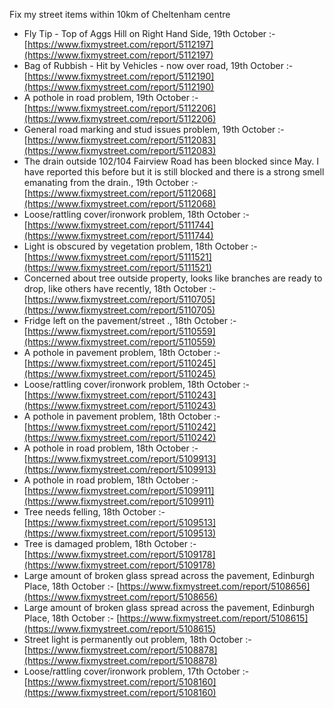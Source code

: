 Fix my street items within 10km of Cheltenham centre

<!-- fix_marker starts -->

- Fly Tip - Top of Aggs Hill on Right Hand Side, 19th October :- [https://www.fixmystreet.com/report/5112197](https://www.fixmystreet.com/report/5112197)
- Bag of Rubbish - Hit by Vehicles - now over road, 19th October :- [https://www.fixmystreet.com/report/5112190](https://www.fixmystreet.com/report/5112190)
- A pothole in road problem, 19th October :- [https://www.fixmystreet.com/report/5112206](https://www.fixmystreet.com/report/5112206)
- General road marking and stud issues problem, 19th October :- [https://www.fixmystreet.com/report/5112083](https://www.fixmystreet.com/report/5112083)
- The drain outside 102/104 Fairview Road has been blocked since May. I have reported this before but it is still blocked and there is a strong smell emanating from the drain., 19th October :- [https://www.fixmystreet.com/report/5112068](https://www.fixmystreet.com/report/5112068)
- Loose/rattling cover/ironwork problem, 18th October :- [https://www.fixmystreet.com/report/5111744](https://www.fixmystreet.com/report/5111744)
- Light is obscured by vegetation problem, 18th October :- [https://www.fixmystreet.com/report/5111521](https://www.fixmystreet.com/report/5111521)
- Concerned about tree outside property, looks like branches are ready to drop, like others have recently, 18th October :- [https://www.fixmystreet.com/report/5110705](https://www.fixmystreet.com/report/5110705)
- Fridge left on the pavement/street ., 18th October :- [https://www.fixmystreet.com/report/5110559](https://www.fixmystreet.com/report/5110559)
- A pothole in pavement problem, 18th October :- [https://www.fixmystreet.com/report/5110245](https://www.fixmystreet.com/report/5110245)
- Loose/rattling cover/ironwork problem, 18th October :- [https://www.fixmystreet.com/report/5110243](https://www.fixmystreet.com/report/5110243)
- A pothole in pavement problem, 18th October :- [https://www.fixmystreet.com/report/5110242](https://www.fixmystreet.com/report/5110242)
- A pothole in road problem, 18th October :- [https://www.fixmystreet.com/report/5109913](https://www.fixmystreet.com/report/5109913)
- A pothole in road problem, 18th October :- [https://www.fixmystreet.com/report/5109911](https://www.fixmystreet.com/report/5109911)
- Tree needs felling, 18th October :- [https://www.fixmystreet.com/report/5109513](https://www.fixmystreet.com/report/5109513)
- Tree is damaged problem, 18th October :- [https://www.fixmystreet.com/report/5109178](https://www.fixmystreet.com/report/5109178)
- Large amount of broken glass spread across the pavement, Edinburgh Place, 18th October :- [https://www.fixmystreet.com/report/5108656](https://www.fixmystreet.com/report/5108656)
- Large amount of broken glass spread across the pavement, Edinburgh Place, 18th October :- [https://www.fixmystreet.com/report/5108615](https://www.fixmystreet.com/report/5108615)
- Street light is permanently out problem, 18th October :- [https://www.fixmystreet.com/report/5108878](https://www.fixmystreet.com/report/5108878)
- Loose/rattling cover/ironwork problem, 17th October :- [https://www.fixmystreet.com/report/5108160](https://www.fixmystreet.com/report/5108160)

<!-- fix_marker ends -->